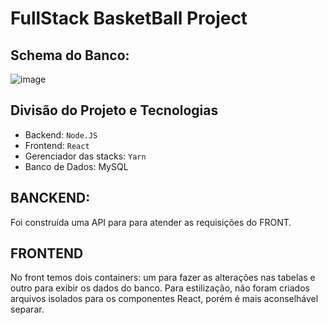 # FullStack BasketBall Project

## Schema do Banco:

![image](https://user-images.githubusercontent.com/78989152/206875023-2b596c66-62c4-4be9-bea7-21d7b3d177f5.png)

## Divisão do Projeto e Tecnologias

- Backend: `Node.JS`
- Frontend: `React`
- Gerenciador das stacks: `Yarn`
- Banco de Dados: MySQL

## BANCKEND:

Foi construída uma API para para atender as requisições do FRONT.

## FRONTEND

No front temos dois containers: um para fazer as alterações nas tabelas e outro para exibir os dados do banco. Para estilização, não foram criados arquivos isolados para
os componentes React, porém é mais aconselhável separar.

